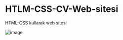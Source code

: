 # HTLM-CSS-CV-Web-sitesi
HTML-CSS kullarak web sitesi

![image](https://user-images.githubusercontent.com/63557903/115501834-938bf700-a27c-11eb-833f-825611f587fe.png)
